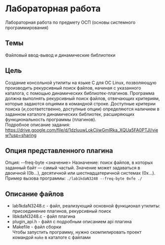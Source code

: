 # Лабораторная работа
Лабораторная работа по предмету ОСП (основы системного программирования)
## Темы
Файловый ввод-вывод и динамические библиотеки
## Цель
Создание консольной утилиты на языке С для ОС Linux, позволяющую производить рекурсивный поиск файлов, начиная с указанного каталога,
с помощью динамических библиотек-плагинов. Программа должна выполнять рекурсивный поиск файлов, отвечающих критериям, которые задаются
опциями в командной строке. Доступные критерии поиска (и,соответственно, доступные опции) определяются наличием в заданном каталоге динамических библиотек,
расширяющих функциональность программы (плагинов).    
Подробное описание задания: https://drive.google.com/file/d/1dzIuuwLokCjiwGmIRka_XQUa5FA0PTJI/view?usp=sharing
## Опция представленного плагина
Опция: --freq-byte <значение>
Назначение: поиск файлов, в которых заданный байт — самый частый. Значение
может задаваться в двоичной (0b...), десятичной или шестнадцатеричной системах
(0x...).    
Пример вызова программы:    ```./lab1kdaN3248 --freq-byte 0xfe ./```
## Описание файлов
* lab1kdaN3248.c - файл, реализующий основной функционал утилиты: присоединение плагинов, рекурсивный поиск
* libkdaN3248.c - файл плагина
* plugin_api.h - файл с подробным описанием api плагина
* Makefile - файл сборки    
Чтобы запустить программу, нужно скомпилировать проект командой `make` в каталоге с файлами
